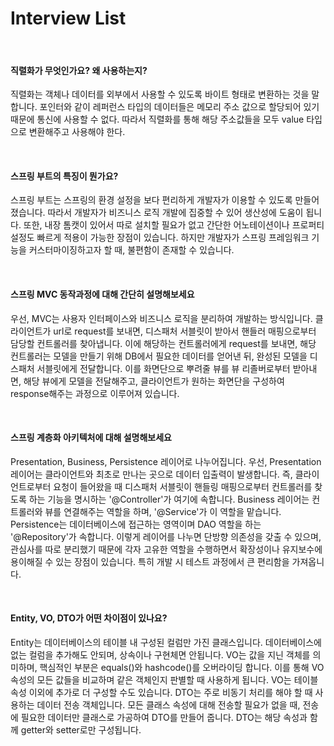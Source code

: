 # Interview List

<br>

#### 직렬화가 무엇인가요? 왜 사용하는지?

직렬화는 객체나 데이터를 외부에서 사용할 수 있도록 바이트 형태로 변환하는 것을 말합니다. 포인터와 같이 레퍼런스 타입의 데이터들은 메모리 주소 값으로 할당되어 있기 때문에 통신에 사용할 수 없다. 따라서 직렬화를 통해 해당 주소값들을 모두 value 타입으로 변환해주고 사용해야 한다.

<br>

#### 스프링 부트의 특징이 뭔가요?

스프링 부트는 스프링의 환경 설정을 보다 편리하게 개발자가 이용할 수 있도록 만들어졌습니다. 따라서 개발자가 비즈니스 로직 개발에 집중할 수 있어 생산성에 도움이 됩니다. 또한, 내장 톰캣이 있어서 따로 설치할 필요가 없고 간단한 어노테이션이나 프로퍼티 설정도 빠르게 적용이 가능한 장점이 있습니다. 하지만 개발자가 스프링 프레임워크 기능을 커스터마이징하고자 할 때, 불편함이 존재할 수 있습니다. 

<br>

#### 스프링 MVC 동작과정에 대해 간단히 설명해보세요

우선, MVC는 사용자 인터페이스와 비즈니스 로직을 분리하여 개발하는 방식입니다. 클라이언트가 url로 request를 보내면, 디스패처 서블릿이 받아서 핸들러 매핑으로부터 담당할 컨트롤러를 찾아냅니다. 이에 해당하는 컨트롤러에게 request를 보내면, 해당 컨트롤러는 모델을 만들기 위해 DB에서 필요한 데이터를 얻어낸 뒤, 완성된 모델을 디스패처 서블릿에게 전달합니다. 이를 화면단으로 뿌려줄 뷰를 뷰 리졸버로부터 받아내면, 해당 뷰에게 모델을 전달해주고, 클라이언트가 원하는 화면단을 구성하여 response해주는 과정으로 이루어져 있습니다.

<br>

#### 스프링 계층화 아키텍처에 대해 설명해보세요

Presentation, Business, Persistence 레이어로 나누어집니다. 우선, Presentation 레이어는 클라이언트와 최초로 만나는 곳으로 데이터 입출력이 발생합니다. 즉, 클라이언트로부터 요청이 들어왔을 때 디스패처 서블릿이 핸들링 매핑으로부터 컨트롤러를 찾도록 하는 기능을 명시하는 '@Controller'가 여기에 속합니다. Business 레이어는 컨트롤러와 뷰를 연결해주는 역할을 하며, '@Service'가 이 역할을 맡습니다. Persistence는 데이터베이스에 접근하는 영역이며 DAO 역할을 하는 '@Repository'가 속합니다. 이렇게 레이어를 나누면 단방향 의존성을 갖출 수 있으며, 관심사를 따로 분리했기 때문에 각자 고유한 역할을 수행하면서 확장성이나 유지보수에 용이해질 수 있는 장점이 있습니다. 특히 개발 시 테스트 과정에서 큰 편리함을 가져옵니다.

<br>

#### Entity, VO, DTO가 어떤 차이점이 있나요?

Entity는 데이터베이스의 테이블 내 구성된 컬럼만 가진 클래스입니다. 데이터베이스에 없는 컬럼을 추가해도 안되며, 상속이나 구현체면 안됩니다.
VO는 값을 지닌 객체를 의미하며, 핵심적인 부분은 equals()와 hashcode()를 오버라이딩 합니다. 이를 통해 VO 속성의 모든 값들을 비교하며 같은 객체인지 판별할 때 사용하게 됩니다. VO는 테이블 속성 이외에 추가로 더 구성할 수도 있습니다.
DTO는 주로 비동기 처리를 해야 할 때 사용하는 데이터 전송 객체입니다. 모든 클래스 속성에 대해 전송할 필요가 없을 때, 전송에 필요한 데이터만 클래스로 가공하여 DTO를 만들어 줍니다. DTO는 해당 속성과 함께 getter와 setter로만 구성됩니다.

